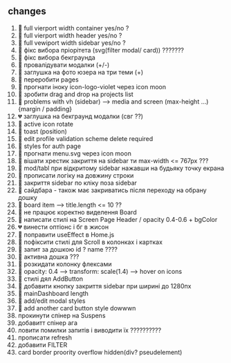 ## changes

1. 💚 full vierport width container yes/no ?
2. 💚 full vierport width header yes/no ?
3. 💚 full vewiport width sidebar yes/no ?
4. 💛 фікс вибора пріорітета (svg(filter modal/ card)) ???????
5. 💛 фікс вибора бекграунда
6. 💚 провалідувати модалки (+/-)
7. 💚 заглушка на фото юзера на три теми (+)
8. 💚 переробити pages
9. 💚 прогнати іноку icon-logo-violet через icon moon
10. 💚 зробити drag and drop на projects list
11. 💚 problems with vh (sidebar) --> media and screen (max-height ...) {margin
    / padding}
12. 💔 заглушка на бекграунд модалки (свг ??)
13. 💚 active icon rotate
14. 💚 toast (position)
15. 💚 edit profile validation scheme delete required
16. 💚 styles for auth page
17. 💚 прогнати menu.svg через icon moon
18. 💚 вішати хрестик закриття на sidebar ти max-width <= 767px ???
19. 💚 mod/tabl при відкритому sidebar нажавши на будьяку точку екрана
20. 💚 прописати логіку на довжину строки
21. 💚 закриття sidebar по кліку поза sidebar
22. 💚 сайдбара - також має закриватись після переходу на обрану дошку
23. 💛 board item --> title.length <= 10 ??
24. 💚 не працює коректно виделення Board
25. 💛 написати стилі на Screen Page Header / opacity 0.4-0.6 + bgColor
26. 💔 винести оптіонс і бг в жисон
27. 💚 поправити useEffect в Home.js
28. 💛 пофіксити стилі для Scroll в колонках і картках
29. 💚 запит за дошкою id ? name ????
30. 💛 активна дошка ???
31. 💚 розкидати колонку флексами
32. 💛 opacity: 0.4 --> transform: scale(1.4) --> hover on icons
33. 💚 стилі дял AddButton
34. 💚 добавити кнопку закриття sidebar при ширині до 1280пх
35. 💚 mainDashboard length
36. 💚 add/edit modal styles
37. 💛 add another card button style dowwwn
38. прокинути спінер на Suspens
39. добавитт спінер ага
40. ловити помилки запитів і виводити їх ??????????
41. прописати refresh
42. добавити FILTER
43. card border proority overflow hidden(div? pseudelement)
